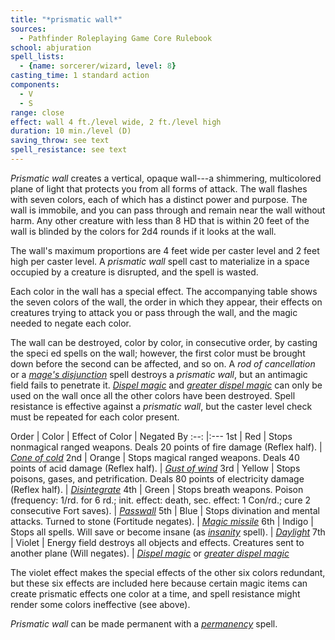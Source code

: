 ```yaml
---
title: "*prismatic wall*"
sources:
  - Pathfinder Roleplaying Game Core Rulebook
school: abjuration
spell_lists:
  - {name: sorcerer/wizard, level: 8}
casting_time: 1 standard action
components:
  - V
  - S
range: close
effect: wall 4 ft./level wide, 2 ft./level high
duration: 10 min./level (D)
saving_throw: see text
spell_resistance: see text
---
```


*Prismatic wall* creates a vertical, opaque wall---a shimmering, multicolored plane of light that protects you from all forms of attack. The wall flashes with seven colors, each of which has a distinct power and purpose. The wall is immobile, and you can pass through and remain near the wall without harm. Any other creature with less than 8 HD that is within 20 feet of the wall is blinded by the colors for 2d4 rounds if it looks at the wall.

The wall's maximum proportions are 4 feet wide per caster level and 2 feet high per caster level. A *prismatic wall* spell cast to materialize in a space occupied by a creature is disrupted, and the spell is wasted.

Each color in the wall has a special effect. The accompanying table shows the seven colors of the wall, the order in which they appear, their effects on creatures trying to attack you or pass through the wall, and the magic needed to negate each color.

The wall can be destroyed, color by color, in consecutive order, by casting the speci ed spells on the wall; however, the first color must be brought down before the second can be affected, and so on. A *rod of cancellation* or a [*mage's disjunction*](/spells/mages-disjunction/) spell destroys a *prismatic wall*, but an antimagic field fails to penetrate it. [*Dispel magic*](/spells/dispel-magic/) and [*greater dispel magic*](/spells/greater-dispel-magic/) can only be used on the wall once all the other colors have been destroyed. Spell resistance is effective against a *prismatic wall*, but the caster level check must be repeated for each color present.


Order | Color  | Effect of Color | Negated By
:--:  |:---
1st   | Red    | Stops nonmagical ranged weapons. Deals 20 points of fire damage (Reflex half). | [*Cone of cold*](/spells/cone-of-cold/)
2nd   | Orange | Stops magical ranged weapons. Deals 40 points of acid damage (Reflex half). | [*Gust of wind*](/spells/gust-of-wind/)
3rd   | Yellow | Stops poisons, gases, and petrification. Deals 80 points of electricity damage (Reflex half). | [*Disintegrate*](/spells/disintegrate/)
4th   | Green  | Stops breath weapons. Poison (frequency: 1/rd. for 6 rd.; init. effect: death, sec. effect: 1 Con/rd.; cure 2 consecutive Fort saves). | [*Passwall*](/spells/passwall/)
5th   | Blue   | Stops divination and mental attacks. Turned to stone (Fortitude negates). | [*Magic missile*](/spells/magic-missile/)
6th   | Indigo | Stops all spells. Will save or become insane (as [*insanity*](/spells/insanity/) spell). | [*Daylight*](/spells/daylight/)
7th   | Violet | Energy field destroys all objects and effects. Creatures sent to another plane (Will negates). | [*Dispel magic*](/spells/dispel-magic/) or [*greater dispel magic*](/spells/greater-dispel-magic/)

The violet effect makes the special effects of the other six colors redundant, but these six effects are included here because certain magic items can create prismatic effects one color at a time, and spell resistance might render some colors ineffective (see above).

*Prismatic wall* can be made permanent with a [*permanency*](/spells/permanency/) spell.

